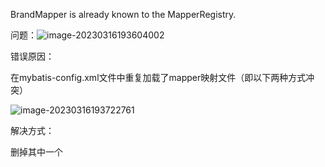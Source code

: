 BrandMapper is already known to the MapperRegistry.

问题：![image-20230316193604002](C:\Users\10632\AppData\Roaming\Typora\typora-user-images\image-20230316193604002.png)



错误原因：

在mybatis-config.xml文件中重复加载了mapper映射文件（即以下两种方式冲突）

![image-20230316193722761](https://typora-fcc.oss-cn-beijing.aliyuncs.com/pictures-PicGo/image-20230316193722761.png)



解决方式：

删掉其中一个